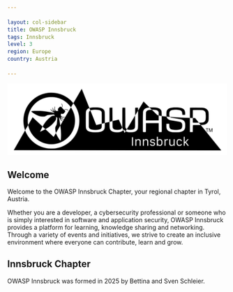 ```yaml
---

layout: col-sidebar
title: OWASP Innsbruck
tags: Innsbruck
level: 3
region: Europe
country: Austria

---
```


![logo](img/Owasp_Tirol_Logo%20Berge.jpg)

## Welcome

Welcome to the OWASP Innsbruck Chapter, your regional chapter in Tyrol, Austria.

Whether you are a developer, a cybersecurity professional or someone who is simply interested in software and application security, OWASP Innsbruck provides a platform for learning, knowledge sharing and networking. Through a variety of events and initiatives, we strive to create an inclusive environment where everyone can contribute, learn and grow.

## Innsbruck Chapter

OWASP Innsbruck was formed in 2025 by Bettina and Sven Schleier.
